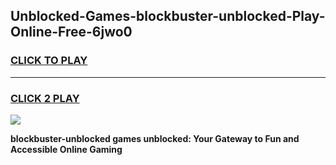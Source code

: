
## Unblocked-Games-blockbuster-unblocked-Play-Online-Free-6jwo0
<h3>
<a href="https://premium76.site?title=blockbuster-unblocked&ref=26A">CLICK TO PLAY</a></h3>
<hr>

<h3>
<a href="https://premium76.site?title=blockbuster-unblocked&ref=26A">CLICK 2 PLAY</a>
  
</h3>

<a href="https://premium76.site?title=blockbuster-unblocked&ref=26A"><img src="https://clearcache.store/games.png"></a>


**blockbuster-unblocked games unblocked: Your Gateway to Fun and Accessible Online Gaming**
